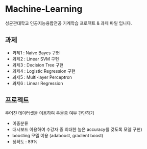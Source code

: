 # Machine-Learning
성균관대학교 인공지능융합전공 기계학습 프로젝트 &amp; 과제 파일 입니다.


## 과제
- 과제1 : Naive Bayes 구현
- 과제2 : Linear SVM 구현
- 과제3 : Decision Tree 구현
- 과제4 : Logistic Regression 구현
- 과제5 : Multi-layer Perceptron
- 과제6 : Linear Regression


## 프로젝트
주어진 데이터셋을 이용하여 우울증 여부 판단하기
- 이중분류
- 대시보드 이용하여 수강자 중 최대한 높은 accuracy를 갖도록 모델 구현)
- boosting 모델 이용 (adaboost, gradient boost)
- 정확도 : 89%
